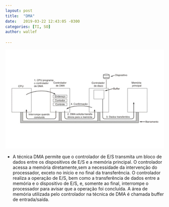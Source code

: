 ```yaml
---
layout: post
title:  "DMA"
date:   2019-03-22 12:43:05 -0300
categories: [TI, SO]
author: wallef

---
```


<img src="assets/screenshot.jpg" alt="imagem DMA">


- A técnica DMA permite que o controlador de E/S transmita um bloco de dados entre os dispositivos de E/S e a memória principal. O controlador acessa a memória diretamente,sem a necessidade da intervenção do processador, exceto no início e no final da transferência. O controlador realiza a operação de E/S, bem como a transferência de dados entre a memória e o dispositivo de E/S, e, somente ao final, interrompe o processador para avisar que a operação foi concluída. A área de memória utilizada pelo controlador na técnica de DMA é chamada buffer de entrada/saída.